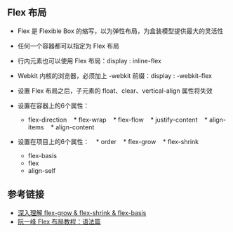 ## Flex 布局

* Flex 是 Flexible Box 的缩写，以为弹性布局，为盒装模型提供最大的灵活性
* 任何一个容器都可以指定为 Flex 布局
* 行内元素也可以使用 Flex 布局：display : inline-flex
* Webkit 内核的浏览器，必须加上 -webkit 前缀：display : -webkit-flex
* 设置 Flex 布局之后，子元素的 float、clear、vertical-align 属性将失效

* 设置在容器上的6个属性：
    *  flex-direction
    *  flex-wrap
    *  flex-flow
    *  justify-content
    *  align-items
    *  align-content
    
* 设置在项目上的6个属性：
    *  order
    *  flex-grow
    *  flex-shrink
    *  flex-basis
    *  flex
    *  align-self
    
## 参考链接

* [深入理解 flex-grow & flex-shrink & flex-basis](https://segmentfault.com/a/1190000006741711)
* [阮一峰 Flex 布局教程：语法篇](http://www.ruanyifeng.com/blog/2015/07/flex-grammar.html)
